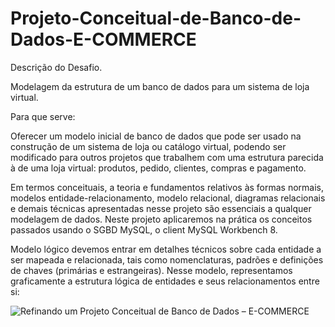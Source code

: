 # Projeto-Conceitual-de-Banco-de-Dados-E-COMMERCE


Descrição do Desafio.


Modelagem da estrutura de um banco de dados para um sistema de loja virtual.

Para que serve:

Oferecer um modelo inicial de banco de dados que pode ser usado na construção de um sistema de loja ou catálogo virtual, podendo ser modificado para outros projetos que trabalhem com uma estrutura parecida à de uma loja virtual: produtos, pedido, clientes, compras e pagamento.

Em termos conceituais, a teoria e fundamentos relativos às formas normais, modelos entidade-relacionamento, modelo relacional, diagramas relacionais e demais técnicas apresentadas nesse projeto são essenciais a qualquer modelagem de dados. Neste projeto aplicaremos na prática os conceitos passados usando o SGBD MySQL, o client MySQL Workbench 8.

Modelo lógico devemos entrar em detalhes técnicos sobre cada entidade a ser mapeada e relacionada, tais como nomenclaturas, padrões e definições de chaves (primárias e estrangeiras). Nesse modelo, representamos graficamente a estrutura lógica de entidades e seus relacionamentos entre si:

![Refinando um Projeto Conceitual de Banco de Dados – E-COMMERCE](https://user-images.githubusercontent.com/101484328/189556423-025a2236-b4fd-426e-b524-8d07182d46c5.png)
